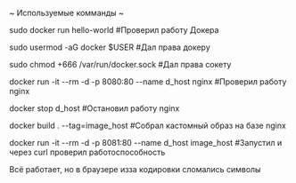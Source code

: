 ~ Используемые комманды ~

sudo docker run hello-world #Проверил работу Докера

sudo usermod -aG docker $USER #Дал права докеру

sudo chmod +666 /var/run/docker.sock #Дал права сокету

docker run -it --rm -d -p 8080:80 --name d_host nginx #Проверил работу nginx

docker stop d_host #Остановил работу nginx

docker build . --tag=image_host #Собрал кастомный образ на базе nginx

docker run -it --rm -d -p 8081:80 --name d_host image_host #Запустил и через curl проверил работоспособность

Всё работает, но в браузере изза кодировки сломались символы